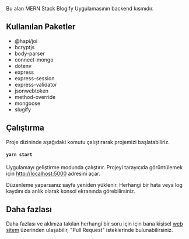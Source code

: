 Bu alan MERN Stack Blogify Uygulamasının backend kısmıdır.

## Kullanılan Paketler

<ul>
  <li>@hapi/joi</li>
  <li>bcryptjs</li>
  <li>body-parser</li>
  <li>connect-mongo</li>
  <li>dotenv</li>
  <li>express</li>
  <li>express-session</li>
  <li>express-validator</li>
  <li>jsonwebtoken</li>
  <li>method-override</li>
  <li>mongoose</li>
  <li>slugify</li>
</ul>

## Çalıştırma

Proje dizininde aşağıdaki komutu çalıştırarak projemizi başlatabiliriz.

#### `yarn start`

Uygulamayı geliştirme modunda çalıştırır.
Projeyi tarayıcıda görüntülemek için [http://localhost:5000](http://localhost:5000) adresini açar.

Düzenleme yaparsanız sayfa yeniden yüklenir.
Herhangi bir hata veya log kaydını da anlık olarak konsol ekranında görebilirsiniz.

## Daha fazlası

Daha fazlası ve aklınıza takılan herhangi bir soru için için bana kişisel [web sitem](https://harundogdu.com/) üzerinden ulaşabilir, "Pull Request" isteklerinde bulunabilirsiniz.
